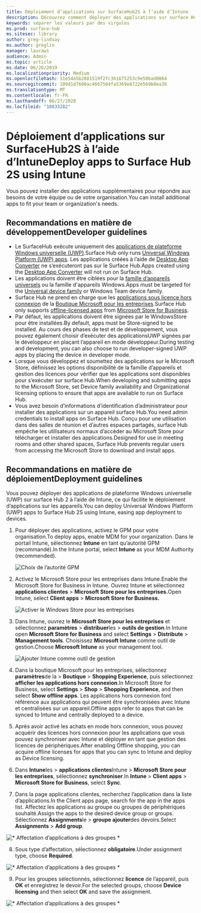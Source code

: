 ```yaml
---
title: Déploiement d’applications sur SurfaceHub2S à l’aide d’Intune
description: Découvrez comment déployer des applications sur surface Hub 2 à l’aide de Intune.
keywords: séparer les valeurs par des virgules
ms.prod: surface-hub
ms.sitesec: library
author: greg-lindsay
ms.author: greglin
manager: laurawi
audience: Admin
ms.topic: article
ms.date: 06/20/2019
ms.localizationpriority: Medium
ms.openlocfilehash: 51e54a5b2881519f2fc361675253c9e50bad0864
ms.sourcegitcommit: 109d1d7608ac4667564fa5369e8722e569b8ea36
ms.translationtype: MT
ms.contentlocale: fr-FR
ms.lasthandoff: 06/27/2020
ms.locfileid: "10833282"
---
```

# <span data-ttu-id="2164a-104">Déploiement d’applications sur SurfaceHub2S à l’aide d’Intune</span><span class="sxs-lookup"><span data-stu-id="2164a-104">Deploy apps to Surface Hub 2S using Intune</span></span>

<span data-ttu-id="2164a-105">Vous pouvez installer des applications supplémentaires pour répondre aux besoins de votre équipe ou de votre organisation.</span><span class="sxs-lookup"><span data-stu-id="2164a-105">You can install additional apps to fit your team or organization's needs.</span></span>

## <span data-ttu-id="2164a-106">Recommandations en matière de développement</span><span class="sxs-lookup"><span data-stu-id="2164a-106">Developer guidelines</span></span>

- <span data-ttu-id="2164a-107">Le SurfaceHub exécute uniquement des [applications de plateforme Windows universelle (UWP)](https://msdn.microsoft.com/windows/uwp/get-started/whats-a-uwp).</span><span class="sxs-lookup"><span data-stu-id="2164a-107">Surface Hub only runs [Universal Windows Platform (UWP) apps](https://msdn.microsoft.com/windows/uwp/get-started/whats-a-uwp).</span></span> <span data-ttu-id="2164a-108">Les applications créées à l’aide de [Desktop App Converter](https://docs.microsoft.com/windows/uwp/porting/desktop-to-uwp-run-desktop-app-converter) ne s’exécuteront pas sur le Surface Hub.</span><span class="sxs-lookup"><span data-stu-id="2164a-108">Apps created using the [Desktop App Converter](https://docs.microsoft.com/windows/uwp/porting/desktop-to-uwp-run-desktop-app-converter) will not run on Surface Hub.</span></span>
- <span data-ttu-id="2164a-109">Les applications doivent être ciblées pour la [famille d’appareils universels](https://msdn.microsoft.com/library/windows/apps/dn894631) ou la famille d'appareils Windows.</span><span class="sxs-lookup"><span data-stu-id="2164a-109">Apps must be targeted for the [Universal device family](https://msdn.microsoft.com/library/windows/apps/dn894631) or Windows Team device family.</span></span>
- <span data-ttu-id="2164a-110">Surface Hub ne prend en charge que les [applications sous licence hors connexion](https://docs.microsoft.com/microsoft-store/distribute-offline-apps) de la [Boutique Microsoft pour les entreprises](https://businessstore.microsoft.com/store).</span><span class="sxs-lookup"><span data-stu-id="2164a-110">Surface Hub only supports [offline-licensed apps](https://docs.microsoft.com/microsoft-store/distribute-offline-apps) from [Microsoft Store for Business](https://businessstore.microsoft.com/store).</span></span>
- <span data-ttu-id="2164a-111">Par défaut, les applications doivent être signées par le WindowsStore pour être installées.</span><span class="sxs-lookup"><span data-stu-id="2164a-111">By default, apps must be Store-signed to be installed.</span></span> <span data-ttu-id="2164a-112">Au cours des phases de test et de développement, vous pouvez également choisir d’exécuter des applicationsUWP signées par le développeur en plaçant l’appareil en mode développeur.</span><span class="sxs-lookup"><span data-stu-id="2164a-112">During testing and development, you can also choose to run developer-signed UWP apps by placing the device in developer mode.</span></span>
- <span data-ttu-id="2164a-113">Lorsque vous développez et soumettez des applications sur le Microsoft Store, définissez les options disponibilité de la famille d’appareils et gestion des licences pour vérifier que les applications sont disponibles pour s’exécuter sur surface Hub.</span><span class="sxs-lookup"><span data-stu-id="2164a-113">When developing and submitting apps to the Microsoft Store, set Device family availability and Organizational licensing options to ensure that apps are available to run on Surface Hub.</span></span>
- <span data-ttu-id="2164a-114">Vous avez besoin d’informations d’identification d’administrateur pour installer des applications sur un appareil surface Hub.</span><span class="sxs-lookup"><span data-stu-id="2164a-114">You need admin credentials to install apps on Surface Hub.</span></span> <span data-ttu-id="2164a-115">Conçu pour une utilisation dans des salles de réunion et d’autres espaces partagés, surface Hub empêche les utilisateurs normaux d’accéder au Microsoft Store pour télécharger et installer des applications.</span><span class="sxs-lookup"><span data-stu-id="2164a-115">Designed for use in meeting rooms and other shared spaces, Surface Hub prevents regular users from accessing the Microsoft Store to download and install apps.</span></span>

## <span data-ttu-id="2164a-116">Recommandations en matière de déploiement</span><span class="sxs-lookup"><span data-stu-id="2164a-116">Deployment guidelines</span></span>

<span data-ttu-id="2164a-117">Vous pouvez déployer des applications de plateforme Windows universelle (UWP) sur surface Hub 2 à l’aide de Intune, ce qui facilite le déploiement d’applications sur les appareils.</span><span class="sxs-lookup"><span data-stu-id="2164a-117">You can deploy Universal Windows Platform (UWP) apps to Surface Hub 2S using Intune, easing app deployment to devices.</span></span>

1. <span data-ttu-id="2164a-118">Pour déployer des applications, activez le GPM pour votre organisation.</span><span class="sxs-lookup"><span data-stu-id="2164a-118">To deploy apps, enable MDM for your organization.</span></span> <span data-ttu-id="2164a-119">Dans le portail Intune, sélectionnez **Intune** en tant qu’autorité GPM (recommandé).</span><span class="sxs-lookup"><span data-stu-id="2164a-119">In the Intune portal, select **Intune** as your MDM Authority (recommended).</span></span> <br>

    ![Choix de l’autorité GPM](images/sh2-set-intune5.png)

2. <span data-ttu-id="2164a-121">Activez le Microsoft Store pour les entreprises dans Intune.</span><span class="sxs-lookup"><span data-stu-id="2164a-121">Enable the Microsoft Store for Business in Intune.</span></span> <span data-ttu-id="2164a-122">Ouvrez Intune et sélectionnez **applications clientes**  >  **Microsoft Store pour les entreprises.**</span><span class="sxs-lookup"><span data-stu-id="2164a-122">Open Intune, select **Client apps** > **Microsoft Store for Business.**</span></span> <br>

    ![Activer le Windows Store pour les entreprises](images/sh2-deploy-apps-sync.png)

3. <span data-ttu-id="2164a-124">Dans Intune, ouvrez le **Microsoft Store pour les entreprises** et sélectionnez **paramètres**  >  **distribuer**les  >  **outils de gestion**.</span><span class="sxs-lookup"><span data-stu-id="2164a-124">In Intune open **Microsoft Store for Business** and select **Settings** > **Distribute** > **Management tools**.</span></span> <span data-ttu-id="2164a-125">Choisissez **Microsoft Intune** comme outil de gestion.</span><span class="sxs-lookup"><span data-stu-id="2164a-125">Choose **Microsoft Intune** as your management tool.</span></span> <br>

    ![Ajouter Intune comme outil de gestion](images/sh2-set-intune8.png)

4. <span data-ttu-id="2164a-127">Dans la boutique Microsoft pour les entreprises, sélectionnez **paramètres**de la  >  **Boutique**  >  **Shopping Experience**, puis sélectionnez **afficher les applications hors connexion**.</span><span class="sxs-lookup"><span data-stu-id="2164a-127">In Microsoft Store for Business, select **Settings** > **Shop** > **Shopping Experience**, and then select **Show offline apps**.</span></span> <span data-ttu-id="2164a-128">Les applications hors connexion font référence aux applications qui peuvent être synchronisées avec Intune et centralisées sur un appareil.</span><span class="sxs-lookup"><span data-stu-id="2164a-128">Offline apps refer to apps that can be synced to Intune and centrally deployed to a device.</span></span>
5. <span data-ttu-id="2164a-129">Après avoir activé les achats en mode hors connexion, vous pouvez acquérir des licences hors connexion pour les applications que vous pouvez synchroniser avec Intune et déployer en tant que gestion des licences de périphériques.</span><span class="sxs-lookup"><span data-stu-id="2164a-129">After enabling Offline shopping, you can acquire offline licenses for apps that you can sync to Intune and deploy as Device licensing.</span></span>
6. <span data-ttu-id="2164a-130">Dans **Intune**les  >  **applications clientes**Intune  >  **Microsoft Store pour les entreprises**, sélectionnez **synchroniser**.</span><span class="sxs-lookup"><span data-stu-id="2164a-130">In **Intune** > **Client apps** > **Microsoft Store for Business**, select **Sync**.</span></span>
7. <span data-ttu-id="2164a-131">Dans la page applications clientes, recherchez l’application dans la liste d’applications.</span><span class="sxs-lookup"><span data-stu-id="2164a-131">In the Client apps page, search for the app in the apps list.</span></span> <span data-ttu-id="2164a-132">Affectez les applications au groupe ou groupes de périphériques souhaité.</span><span class="sxs-lookup"><span data-stu-id="2164a-132">Assign the apps to the desired device group or groups.</span></span> <span data-ttu-id="2164a-133">Sélectionnez **Assignments**le  >  **groupe ajouter**des devoirs.</span><span class="sxs-lookup"><span data-stu-id="2164a-133">Select **Assignments** > **Add group**.</span></span> <br>

![\* Affectation d’applications à des groupes \*](images/sh2-assign-group.png) <br>

8. <span data-ttu-id="2164a-135">Sous type d’affectation, sélectionnez **obligatoire**.</span><span class="sxs-lookup"><span data-stu-id="2164a-135">Under assignment type, choose **Required**.</span></span> <br>

![\* Affectation d’applications à des groupes \*](images/sh2-add-group.png) <br>

9. <span data-ttu-id="2164a-137">Pour les groupes sélectionnés, sélectionnez **licence** de l’appareil, puis **OK** et enregistrez le devoir.</span><span class="sxs-lookup"><span data-stu-id="2164a-137">For the selected groups, choose **Device licensing** and then select **OK** and save the assignment.</span></span> <br>
 
![\* Affectation d’applications à des groupes \*](images/sh2-apps-assign.png)
